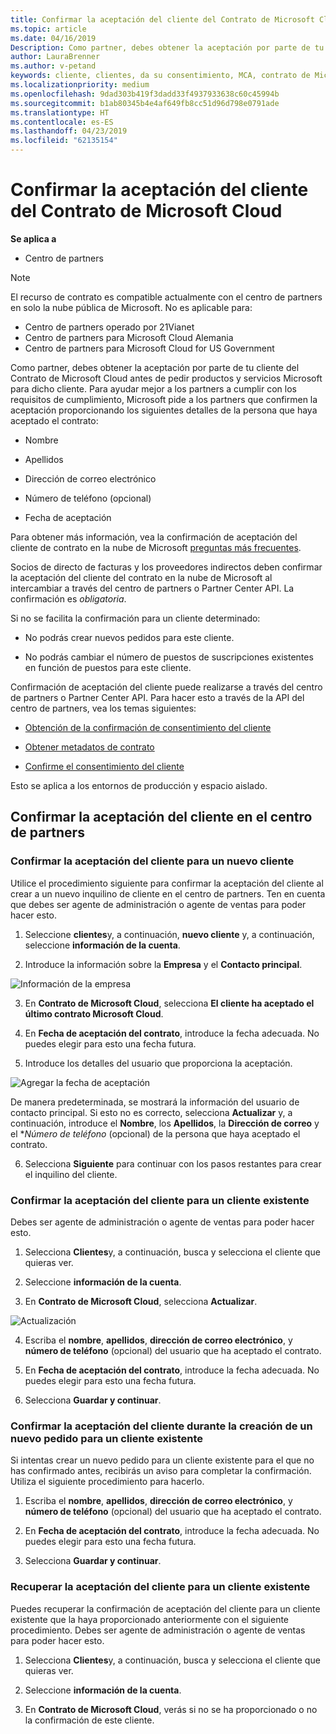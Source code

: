 ```yaml
---
title: Confirmar la aceptación del cliente del Contrato de Microsoft Cloud | Centro de partners
ms.topic: article
ms.date: 04/16/2019
Description: Como partner, debes obtener la aceptación por parte de tu cliente del Contrato de Microsoft Cloud antes de pedir productos y servicios Microsoft para dicho cliente. Mejor ayuda asociados requisitos de cumplimiento, Microsoft le pide a los asociados para confirmar la aceptación al proporcionar determinados detalles relacionados con la persona que ha aceptado el contrato.
author: LauraBrenner
ms.author: v-petand
keywords: cliente, clientes, da su consentimiento, MCA, contrato de Microsoft en la nube, las plantillas de contrato de cliente
ms.localizationpriority: medium
ms.openlocfilehash: 9dad303b419f3dadd33f4937933638c60c45994b
ms.sourcegitcommit: b1ab80345b4e4af649fb8cc51d96d798e0791ade
ms.translationtype: HT
ms.contentlocale: es-ES
ms.lasthandoff: 04/23/2019
ms.locfileid: "62135154"
---
```

# <a name="confirm-customer-acceptance-of-the-microsoft-cloud-agreement"></a>Confirmar la aceptación del cliente del Contrato de Microsoft Cloud

**Se aplica a**
-  Centro de partners

> [!NOTE]
> El recurso de contrato es compatible actualmente con el centro de partners en solo la nube pública de Microsoft. No es aplicable para:
> * Centro de partners operado por 21Vianet
> * Centro de partners para Microsoft Cloud Alemania
> * Centro de partners para Microsoft Cloud for US Government

Como partner, debes obtener la aceptación por parte de tu cliente del Contrato de Microsoft Cloud antes de pedir productos y servicios Microsoft para dicho cliente. Para ayudar mejor a los partners a cumplir con los requisitos de cumplimiento, Microsoft pide a los partners que confirmen la aceptación proporcionando los siguientes detalles de la persona que haya aceptado el contrato: 

-   Nombre

-   Apellidos

-   Dirección de correo electrónico

-   Número de teléfono (opcional)

-   Fecha de aceptación

Para obtener más información, vea la confirmación de aceptación del cliente de contrato en la nube de Microsoft [preguntas más frecuentes](https://docs.microsoft.com/en-us/partner-center/confirm-consent-faq).

Socios de directo de facturas y los proveedores indirectos deben confirmar la aceptación del cliente del contrato en la nube de Microsoft al intercambiar a través del centro de partners o Partner Center API. La confirmación es *obligatoria*.

Si no se facilita la confirmación para un cliente determinado:

-   No podrás crear nuevos pedidos para este cliente.

-   No podrás cambiar el número de puestos de suscripciones existentes en función de puestos para este cliente.

Confirmación de aceptación del cliente puede realizarse a través del centro de partners o Partner Center API. Para hacer esto a través de la API del centro de partners, vea los temas siguientes: 

-   [Obtención de la confirmación de consentimiento del cliente](https://docs.microsoft.com/en-us/partner-center/develop/get-confirmation-of-customer-consent)

-   [Obtener metadatos de contrato](https://docs.microsoft.com/en-us/partner-center/develop/get-agreement-metadata)

-   [Confirme el consentimiento del cliente](https://docs.microsoft.com/en-us/partner-center/develop/confirm-customer-consent)


Esto se aplica a los entornos de producción y espacio aislado.

## <a name="confirming-customer-acceptance-in-partner-center"></a>Confirmar la aceptación del cliente en el centro de partners

### <a name="confirm-customer-acceptance-for-a-new-customer"></a>Confirmar la aceptación del cliente para un nuevo cliente

Utilice el procedimiento siguiente para confirmar la aceptación del cliente al crear a un nuevo inquilino de cliente en el centro de partners. Ten en cuenta que debes ser agente de administración o agente de ventas para poder hacer esto.
 
1.  Seleccione **clientes**y, a continuación, **nuevo cliente** y, a continuación, seleccione **información de la cuenta**.

2.  Introduce la información sobre la **Empresa** y el **Contacto principal**.

![Información de la empresa](images/mca/mca1.png)

3.  En **Contrato de Microsoft Cloud**, selecciona **El cliente ha aceptado el último contrato Microsoft Cloud**. 

4.  En **Fecha de aceptación del contrato**, introduce la fecha adecuada. No puedes elegir para esto una fecha futura.

5.  Introduce los detalles del usuario que proporciona la aceptación. 

![Agregar la fecha de aceptación](images/mca/MCA3.png)

De manera predeterminada, se mostrará la información del usuario de contacto principal. Si esto no es correcto, selecciona **Actualizar** y, a continuación, introduce el **Nombre**, los **Apellidos**, la **Dirección de correo** y el **Número de teléfono* (opcional) de la persona que haya aceptado el contrato.

6.  Selecciona **Siguiente** para continuar con los pasos restantes para crear el inquilino del cliente.

### <a name="confirm-customer-acceptance-for-an-existing-customer"></a>Confirmar la aceptación del cliente para un cliente existente

Debes ser agente de administración o agente de ventas para poder hacer esto. 

1.  Selecciona **Clientes**y, a continuación, busca y selecciona el cliente que quieras ver. 

2.  Seleccione **información de la cuenta**.

3.  En **Contrato de Microsoft Cloud**, selecciona **Actualizar**.

![Actualización](images/mca/mca4.png)

4.  Escriba el **nombre**, **apellidos**, **dirección de correo electrónico**, y **número de teléfono** (opcional) del usuario que ha aceptado el contrato.

5.  En **Fecha de aceptación del contrato**, introduce la fecha adecuada. No puedes elegir para esto una fecha futura.

6.  Selecciona **Guardar y continuar**.

### <a name="confirm-customer-acceptance-while-creating-new-order-for-an-existing-customer"></a>Confirmar la aceptación del cliente durante la creación de un nuevo pedido para un cliente existente

Si intentas crear un nuevo pedido para un cliente existente para el que no has confirmado antes, recibirás un aviso para completar la confirmación. Utiliza el siguiente procedimiento para hacerlo. 

1.  Escriba el **nombre**, **apellidos**, **dirección de correo electrónico**, y **número de teléfono** (opcional) del usuario que ha aceptado el contrato.

2.  En **Fecha de aceptación del contrato**, introduce la fecha adecuada. No puedes elegir para esto una fecha futura.

3.  Selecciona **Guardar y continuar**.


### <a name="retrieve-confirmation-of-customer-acceptance-for-an-existing-customer"></a>Recuperar la aceptación del cliente para un cliente existente

Puedes recuperar la confirmación de aceptación del cliente para un cliente existente que la haya proporcionado anteriormente con el siguiente procedimiento. Debes ser agente de administración o agente de ventas para poder hacer esto. 

1.  Selecciona **Clientes**y, a continuación, busca y selecciona el cliente que quieras ver. 

2.  Seleccione **información de la cuenta**.

3.  En **Contrato de Microsoft Cloud**, verás si no se ha proporcionado o no la confirmación de este cliente.

